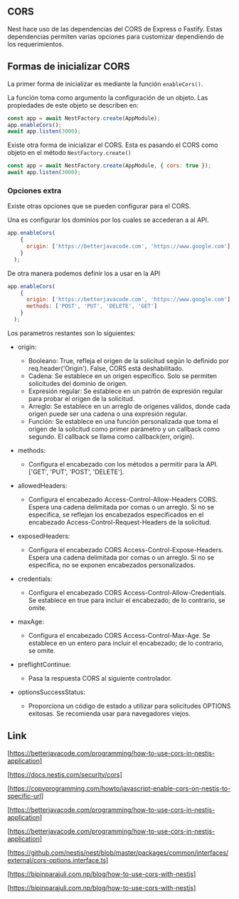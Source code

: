 ## CORS

Nest hace uso de las dependencias del CORS de Express o Fastify. Estas dependencias permiten varias opciones para customizar dependiendo de los requerimientos.


## Formas de inicializar CORS

La primer forma de inicializar es mediante la función `enableCors()`.

La función toma como argumento la configuración de un objeto. Las propiedades de este objeto se describen en:


```javascript
const app = await NestFactory.create(AppModule);
app.enableCors();
await app.listen(3000);
```

Existe otra forma de inicializar el CORS. Esta es pasando el CORS como objeto en el método `NestFactory.create()`

```javascript
const app = await NestFactory.create(AppModule, { cors: true });
await app.listen(3000);

```


### Opciones extra
Existe otras opciones que se pueden configurar para el CORS.

Una es configurar los dominios por los cuales se accederan a al API.

```javascript
app.enableCors(
    { 
      origin: ['https://betterjavacode.com', 'https://www.google.com'],
    }
  );
```

De otra manera podemos definir los a usar en la API

```javascript
app.enableCors(
    { 
      origin: ['https://betterjavacode.com', 'https://www.google.com'],
      methods: ['POST', 'PUT', 'DELETE', 'GET']
    }
  );
```

Los parametros restantes son lo siguientes:

- origin:
  - Booleano: True, refleja el origen de la solicitud según lo definido por req.header('Origin'). False, CORS está deshabilitado.
  - Cadena: Se establece en un origen específico. Solo se permiten solicitudes del dominio de origen.
  - Expresión regular: Se establece en un patrón de expresión regular para    probar el origen de la solicitud.
  - Arreglo: Se establece en un arreglo de orígenes válidos, donde cada origen puede ser una cadena o una expresión regular.
  - Función: Se establece en una función personalizada que toma el origen de la solicitud como primer parámetro y un callback como segundo. El callback se llama como callback(err, origin).

- methods:
  - Configura el encabezado con los métodos a permitir para la API.['GET', 'PUT', 'POST', 'DELETE'].
  
- allowedHeaders:
  - Configura el encabezado  Access-Control-Allow-Headers CORS. Espera una cadena delimitada por comas o un arreglo. Si no se especifica, se reflejan los encabezados especificados en el encabezado Access-Control-Request-Headers de la solicitud.

- exposedHeaders:

  - Configura el encabezado CORS Access-Control-Expose-Headers. Espera una cadena delimitada por comas o un arreglo. Si no se especifica, no se exponen encabezados personalizados.
- credentials:

  - Configura el encabezado CORS Access-Control-Allow-Credentials. Se establece en true para incluir el encabezado; de lo contrario, se omite.
- maxAge:

  - Configura el encabezado CORS Access-Control-Max-Age. Se establece en un entero para incluir el encabezado; de lo contrario, se omite.
- preflightContinue:

  - Pasa la respuesta CORS al siguiente controlador.

- optionsSuccessStatus:

  - Proporciona un código de estado a utilizar para solicitudes OPTIONS exitosas. Se recomienda usar para navegadores viejos.

## Link

[https://betterjavacode.com/programming/how-to-use-cors-in-nestjs-application]

[https://docs.nestjs.com/security/cors]

[https://copyprogramming.com/howto/javascript-enable-cors-on-nestjs-to-specific-url]

[https://betterjavacode.com/programming/how-to-use-cors-in-nestjs-application]

[https://betterjavacode.com/programming/how-to-use-cors-in-nestjs-application]

[https://github.com/nestjs/nest/blob/master/packages/common/interfaces/external/cors-options.interface.ts]

[https://bipinparajuli.com.np/blog/how-to-use-cors-with-nestjs]

[https://bipinparajuli.com.np/blog/how-to-use-cors-with-nestjs]